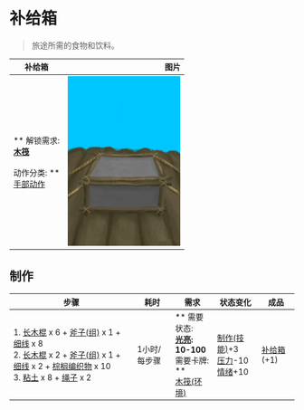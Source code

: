 # 补给箱  
> 旅途所需的食物和饮料。  
  
  补给箱  |   图片   
 ----  |  ----:   
 ** 解锁需求: **<br>[木筏](RaftEntrance.md)<br><br>** 动作分类: **<br>[手部动作](HandAction.md)  |  <img decoding="async" src="Sprite/SupplyChest.png" href="a.md" style="max-width:300px;max-height:300px;">   
  
## 制作  
步骤  |  耗时  |  需求  |  状态变化  |  成品  
----  |  ----  |  ----  |  ----  |  ----  
1. [长木棍](StickLong.md) x 6 + [斧子(组)](GpTag_Axe.md) x 1 + [细线](CordFiber.md) x 8<br>2. [长木棍](StickLong.md) x 2 + [斧子(组)](GpTag_Axe.md) x 1 + [细线](CordFiber.md) x 2 + [棕榈编织物](WeavePalm.md) x 10<br>3. [粘土](Clay.md) x 8 + [绳子](Rope.md) x 2  |  1小时/每步骤  |  ** 需要状态: **<br>[光亮](Light.md): 10-100<br>** 需要卡牌: **<br>[木筏(环境)](Env_Raft.md)  |  [制作(技能)](Skill_Crafting.md)+3<br>[压力](Stress.md)-10<br>[情绪](Morale.md)+10  |  [补给箱](SupplyChestRaft.md)(+1)  


<script>document.title="补给箱 - 卡牌生存百科 Card Survival Wiki";</script>